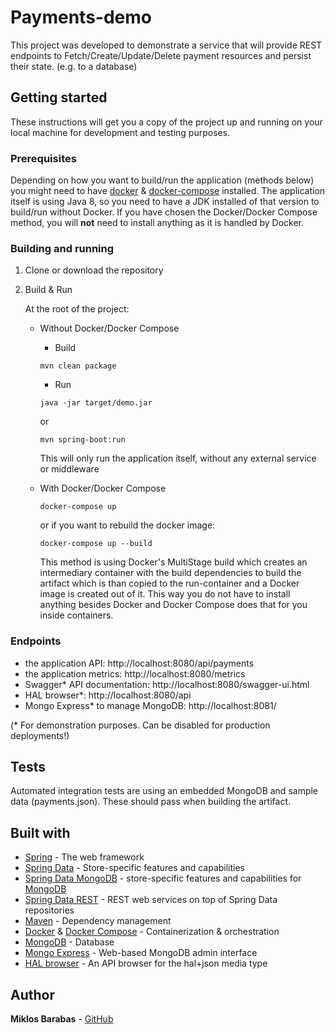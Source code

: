 # Payments-demo

This project was developed to demonstrate a service that will provide REST endpoints
to Fetch/Create/Update/Delete payment resources and persist their state. (e.g. to a database)

## Getting started

These instructions will get you a copy of the project up and running on your local machine for development and testing purposes.

### Prerequisites

Depending on how you want to build/run the application (methods below) you might need to have [docker](https://docs.docker.com/) & [docker-compose](https://docs.docker.com/compose/) installed. 
The application itself is using Java 8, so you need to have a JDK installed of that version to build/run without Docker.
If you have chosen the Docker/Docker Compose method, you will <b>not</b> need to install anything as it is handled by Docker.

### Building and running

1. Clone or download the repository

2. Build & Run

    At the root of the project:
    * Without Docker/Docker Compose
        * Build
        ```
        mvn clean package 
        ```
        * Run
        ```
        java -jar target/demo.jar
        ```
        or
        ```
        mvn spring-boot:run
        ```
        
        This will only run the application itself, without any external service or middleware
    * With Docker/Docker Compose
        ```
        docker-compose up 
        ```
        or if you want to rebuild the docker image:
        ```
        docker-compose up --build
        ```
        This method is using Docker's MultiStage build which creates an intermediary container with the build dependencies 
        to build the artifact which is than copied to the run-container and a Docker image is created out of it.
        This way you do not have to install anything besides Docker and Docker Compose does that for you inside containers.

### Endpoints
  - the application API: http://localhost:8080/api/payments
  - the application metrics: http://localhost:8080/metrics
  - Swagger* API documentation: http://localhost:8080/swagger-ui.html
  - HAL browser*: http://localhost:8080/api
  - Mongo Express* to manage MongoDB: http://localhost:8081/

(* For demonstration purposes. Can be disabled for production deployments!)

## Tests
Automated integration tests are using an embedded MongoDB and sample data (payments.json). These should pass when building the artifact. 

## Built with

* [Spring](https://spring.io/) - The web framework
* [Spring Data](https://projects.spring.io/spring-data/) - Store-specific features and capabilities
* [Spring Data MongoDB](https://projects.spring.io/spring-data-mongodb/) - store-specific features and capabilities for [MongoDB](https://www.mongodb.com/)
* [Spring Data REST](https://projects.spring.io/spring-data-rest/) - REST web services on top of Spring Data repositories
* [Maven](https://maven.apache.org/) - Dependency management
* [Docker](https://www.docker.com) & [Docker Compose](https://www.docker.com) - Containerization & orchestration
* [MongoDB](https://www.mongodb.com/) - Database
* [Mongo Express](https://github.com/mongo-express/mongo-express) - Web-based MongoDB admin interface
* [HAL browser](https://docs.spring.io/spring-data/rest/docs/current/reference/html/#_the_hal_browser) - An API browser for the hal+json media type


## Author

**Miklos Barabas** - [GitHub](https://github.com/miklosbarabas)
